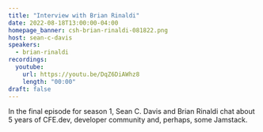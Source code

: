 ```yaml
---
title: "Interview with Brian Rinaldi"
date: 2022-08-18T13:00:00-04:00
homepage_banner: csh-brian-rinaldi-081822.png
host: sean-c-davis
speakers:
  - brian-rinaldi
recordings:
  youtube:
    url: https://youtu.be/DqZ6DiAWhz8
    length: "00:00"
draft: false
---
```


In the final episode for season 1, Sean C. Davis and Brian Rinaldi chat about 5 years of CFE.dev, developer community and, perhaps, some Jamstack.
